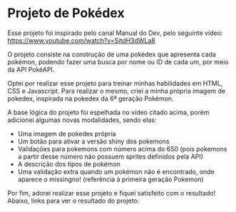 # Projeto de Pokédex
Esse projeto foi inspirado pelo canal Manual do Dev, pelo seguinte vídeo: https://www.youtube.com/watch?v=SjtdH3dWLa8

O projeto consiste na construção de uma pokédex que apresenta cada pokémon, podendo fazer uma busca por nome ou ID de cada um, por meio da API PokéAPI.

Optei por realizar esse projeto para treinar minhas habilidades em HTML, CSS e Javascript. Para realizar o mesmo, criei a minha própria imagem de pokedex, inspirada na pokedex da 6ª geração Pokémon.

A base lógica do projeto foi espelhada no vídeo citado acima, porém adicionei algumas novas modalidades, sendo elas:

<ul>
  <li>Uma imagem de pokedex própria</li>
  <li>Um botão para ativar a versão shiny dos pokemons</li>
  <li>Validações para pokemons com número acima do 650 (pois pokemons a partir desse número não possuem sprites definidos pela API)</li>
  <li>A descrição dos tipos de pokémon</li>
  <li>Uma validação extra quando um pokémon não é encontrado, onde aparece o missingno! (referência à primeira geração Pokemon)</li>
</ul>

Por fim, adorei realizar esse projeto e fiquei satisfeito com o resultado! Abaixo, links para ver o resultado do projeto:
